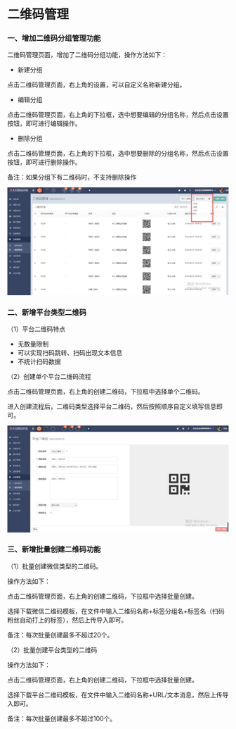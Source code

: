 # 二维码管理

### 一、增加二维码分组管理功能

二维码管理页面，增加了二维码分组功能，操作方法如下：

* 新建分组

点击二维码管理页面，右上角的设置，可以自定义名称新建分组。

* 编辑分组

点击二维码管理页面，右上角的下拉框，选中想要编辑的分组名称，然后点击设置按钮，即可进行编辑操作。

* 删除分组

点击二维码管理页面，右上角的下拉框，选中想要删除的分组名称，然后点击设置按钮，即可进行删除操作。

备注：如果分组下有二维码时，不支持删除操作

![](/assets/1533114059%281%29.jpg)

### 二、新增平台类型二维码

（1）平台二维码特点

* 无数量限制
* 可以实现扫码跳转、扫码出现文本信息
* 不统计扫码数据

（2）创建单个平台二维码流程

点击二维码管理页面，右上角的创建二维码，下拉框中选择单个二维码。

进入创建流程后，二维码类型选择平台二维码，然后按照顺序自定义填写信息即可。

![](/assets/1533114156%281%29.jpg)

### 三、新增批量创建二维码功能

（1）批量创建微信类型的二维码。

操作方法如下：

点击二维码管理页面，右上角的创建二维码，下拉框中选择批量创建。

选择下载微信二维码模板，在文件中输入二维码名称+标签分组名+标签名（扫码粉丝自动打上的标签），然后上传导入即可。

备注：每次批量创建最多不超过20个。

（2）批量创建平台类型的二维码

操作方法如下：

点击二维码管理页面，右上角的创建二维码，下拉框中选择批量创建。

选择下载平台二维码模板，在文件中输入二维码名称+URL/文本消息，然后上传导入即可。

备注：每次批量创建最多不超过100个。

